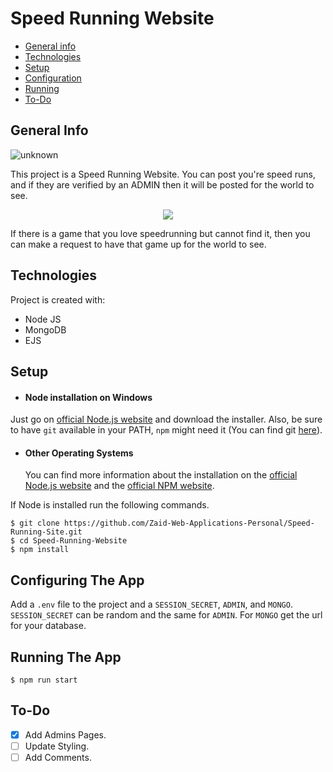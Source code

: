 # Speed Running Website

- [General info](#general-info)
- [Technologies](#technologies)
- [Setup](#setup)
- [Configuration](#configuring-the-app)
- [Running](#running-the-app)
- [To-Do](#to-do)

## General Info

![unknown](https://user-images.githubusercontent.com/64388455/135778318-b14aaa3e-0327-4ffe-8c2b-c04bb45ced65.png)

This project is a Speed Running Website. You can post you're speed runs, and if they are verified by an ADMIN then it will be posted for the world to see. 

<p align="center">
  <img src="https://user-images.githubusercontent.com/64388455/135778330-4074afd8-92a4-4cde-a44c-b4fa9ec26987.png" />
</p>

If there is a game that you love speedrunning but cannot find it, then you can make a request to have that game up for the world to see.

## Technologies

Project is created with:

- Node JS
- MongoDB
- EJS

## Setup

- #### Node installation on Windows

Just go on [official Node.js website](https://nodejs.org/) and download the installer.
Also, be sure to have `git` available in your PATH, `npm` might need it (You can find git [here](https://git-scm.com/)).

- #### Other Operating Systems
  You can find more information about the installation on the [official Node.js website](https://nodejs.org/) and the [official NPM website](https://npmjs.org/).

If Node is installed run the following commands.

    $ git clone https://github.com/Zaid-Web-Applications-Personal/Speed-Running-Site.git
    $ cd Speed-Running-Website
    $ npm install

## Configuring The App

Add a `.env` file to the project and a `SESSION_SECRET`, `ADMIN`, and `MONGO`. `SESSION_SECRET` can be random and the same for `ADMIN`. For `MONGO` get the url for your database.

## Running The App

    $ npm run start

## To-Do

- [x] Add Admins Pages.
- [ ] Update Styling.
- [ ] Add Comments.

